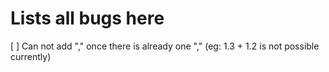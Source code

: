 # Lists all bugs here

[ ] Can not add "," once there is already one "," (eg: 1.3 + 1.2 is not possible currently)
